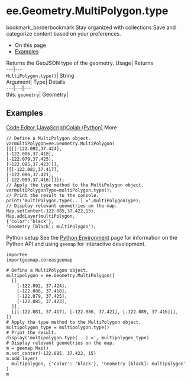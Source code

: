  
#  ee.Geometry.MultiPolygon.type
bookmark_borderbookmark Stay organized with collections  Save and categorize content based on your preferences.
  * On this page
  * [Examples](https://developers.google.com/earth-engine/apidocs/ee-geometry-multipolygon-type#examples)


Returns the GeoJSON type of the geometry. 
Usage| Returns  
---|---  
`MultiPolygon.type()`| String  
Argument| Type| Details  
---|---|---  
this: `geometry`| Geometry|   
## Examples
[Code Editor (JavaScript)](https://developers.google.com/earth-engine/apidocs/ee-geometry-multipolygon-type#code-editor-javascript-sample)[Colab (Python)](https://developers.google.com/earth-engine/apidocs/ee-geometry-multipolygon-type#colab-python-sample) More
```
// Define a MultiPolygon object.
varmultiPolygon=ee.Geometry.MultiPolygon(
[[[[-122.092,37.424],
[-122.086,37.418],
[-122.079,37.425],
[-122.085,37.423]]],
[[[-122.081,37.417],
[-122.086,37.421],
[-122.089,37.416]]]]);
// Apply the type method to the MultiPolygon object.
varmultiPolygonType=multiPolygon.type();
// Print the result to the console.
print('multiPolygon.type(...) =',multiPolygonType);
// Display relevant geometries on the map.
Map.setCenter(-122.085,37.422,15);
Map.addLayer(multiPolygon,
{'color':'black'},
'Geometry [black]: multiPolygon');
```
Python setup
See the [ Python Environment](https://developers.google.com/earth-engine/guides/python_install) page for information on the Python API and using `geemap` for interactive development.
```
importee
importgeemap.coreasgeemap
```
```
# Define a MultiPolygon object.
multipolygon = ee.Geometry.MultiPolygon([
  [[
    [-122.092, 37.424],
    [-122.086, 37.418],
    [-122.079, 37.425],
    [-122.085, 37.423],
  ]],
  [[[-122.081, 37.417], [-122.086, 37.421], [-122.089, 37.416]]],
])
# Apply the type method to the MultiPolygon object.
multipolygon_type = multipolygon.type()
# Print the result.
display('multipolygon.type(...) =', multipolygon_type)
# Display relevant geometries on the map.
m = geemap.Map()
m.set_center(-122.085, 37.422, 15)
m.add_layer(
  multipolygon, {'color': 'black'}, 'Geometry [black]: multipolygon'
)
m
```

